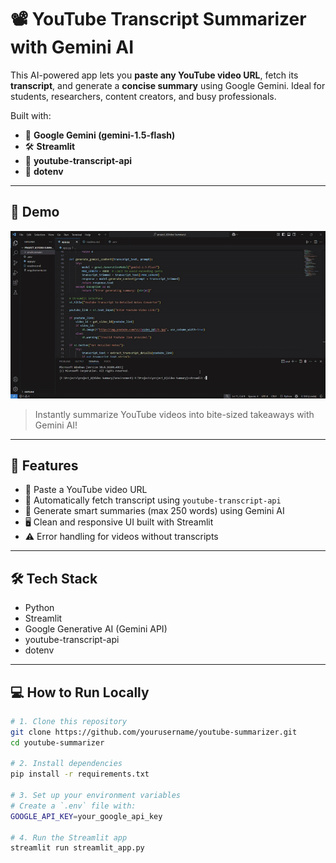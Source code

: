 # 📽️ YouTube Transcript Summarizer with Gemini AI

This AI-powered app lets you **paste any YouTube video URL**, fetch its **transcript**, and generate a **concise summary** using Google Gemini. Ideal for students, researchers, content creators, and busy professionals.

Built with:  
- 🧠 **Google Gemini (gemini-1.5-flash)**  
- 🛠️ **Streamlit**  
- 🧾 **youtube-transcript-api**  
- 🌱 **dotenv**

---

## 🎥 Demo

![App Demo](https://github.com/chinmay-pardeshi/youtube-ai-video-summarizer/blob/main/demo/youtube-ai-video-summarizer-gif.gif)

> Instantly summarize YouTube videos into bite-sized takeaways with Gemini AI!

---

## 🚀 Features

- 🔗 Paste a YouTube video URL  
- 📜 Automatically fetch transcript using `youtube-transcript-api`  
- 🧠 Generate smart summaries (max 250 words) using Gemini AI  
- 🖥️ Clean and responsive UI built with Streamlit  
- ⚠️ Error handling for videos without transcripts  

---

## 🛠️ Tech Stack

- Python  
- Streamlit  
- Google Generative AI (Gemini API)  
- youtube-transcript-api  
- dotenv  

---

## 💻 How to Run Locally

```bash
# 1. Clone this repository
git clone https://github.com/yourusername/youtube-summarizer.git
cd youtube-summarizer

# 2. Install dependencies
pip install -r requirements.txt

# 3. Set up your environment variables
# Create a `.env` file with:
GOOGLE_API_KEY=your_google_api_key

# 4. Run the Streamlit app
streamlit run streamlit_app.py
